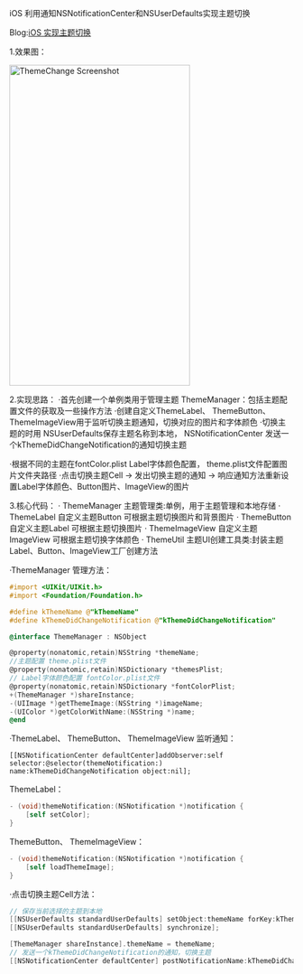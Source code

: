 iOS 利用通知NSNotificationCenter和NSUserDefaults实现主题切换

Blog:[iOS 实现主题切换](http://keepmovingxin.com/archives/17)

1.效果图：

<img src="https://github.com/liu1451182540/ThemeChangeOC/blob/master/demo.gif?2" alt="ThemeChange Screenshot" width="320" height="568" />

2.实现思路：
·首先创建一个单例类用于管理主题 ThemeManager：包括主题配置文件的获取及一些操作方法
·创建自定义ThemeLabel、 ThemeButton、 ThemeImageView用于监听切换主题通知，切换对应的图片和字体颜色
·切换主题的时用 NSUserDefaults保存主题名称到本地， NSNotificationCenter 发送一个kThemeDidChangeNotification的通知切换主题

·根据不同的主题在fontColor.plist Label字体颜色配置， theme.plist文件配置图片文件夹路径
·点击切换主题Cell -> 发出切换主题的通知 -> 响应通知方法重新设置Label字体颜色、Button图片、ImageView的图片

3.核心代码：
· ThemeManager  主题管理类:单例，用于主题管理和本地存储
· ThemeLabel 自定义主题Button 可根据主题切换图片和背景图片
· ThemeButton 自定义主题Label 可根据主题切换图片
· ThemeImageView 自定义主题ImageView 可根据主题切换字体颜色
· ThemeUtil  主题UI创建工具类:封装主题Label、Button、ImageView工厂创建方法

·ThemeManager 管理方法：

```Objective-C
#import <UIKit/UIKit.h>
#import <Foundation/Foundation.h>

#define kThemeName @"kThemeName"
#define kThemeDidChangeNotification @"kThemeDidChangeNotification"

@interface ThemeManager : NSObject

@property(nonatomic,retain)NSString *themeName;
//主题配置 theme.plist文件
@property(nonatomic,retain)NSDictionary *themesPlist;
// Label字体颜色配置 fontColor.plist文件
@property(nonatomic,retain)NSDictionary *fontColorPlist;
+(ThemeManager *)shareInstance;
-(UIImage *)getThemeImage:(NSString *)imageName;
-(UIColor *)getColorWithName:(NSString *)name;
@end
```

·ThemeLabel、 ThemeButton、 ThemeImageView 监听通知：

`[[NSNotificationCenter defaultCenter]addObserver:self selector:@selector(themeNotification:) name:kThemeDidChangeNotification object:nil];`

ThemeLabel：

```Objective-C
- (void)themeNotification:(NSNotification *)notification {
    [self setColor];
}
```
ThemeButton、 ThemeImageView：
```Objective-C
- (void)themeNotification:(NSNotification *)notification {
    [self loadThemeImage];
}
```
·点击切换主题Cell方法：
```Objective-C
// 保存当前选择的主题到本地
[[NSUserDefaults standardUserDefaults] setObject:themeName forKey:kThemeName];
[[NSUserDefaults standardUserDefaults] synchronize];

[ThemeManager shareInstance].themeName = themeName;
// 发送一个kThemeDidChangeNotification的通知，切换主题
[[NSNotificationCenter defaultCenter] postNotificationName:kThemeDidChangeNotification object:themeName];
```
